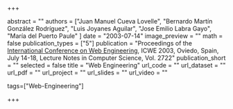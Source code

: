 +++

abstract = ""
authors = ["Juan Manuel Cueva Lovelle", 
 "Bernardo Martín González Rodríguez",
 "Luis Joyanes Aguilar",
 "Jose Emilio Labra Gayo",
 "María del Puerto Paule" 
 ]
date = "2003-07-14"
image_preview = ""
math = false
publication_types = ["5"]
publication = "Proceedings of the [International Conference on Web Engineering](http://www.icwe2003.org/), ICWE 2003, Oviedo, Spain, July 14-18, Lecture Notes in Computer Science, Vol. 2722"
publication_short = ""
selected = false
title = "Web Engineering"
url_code = ""
url_dataset = ""
url_pdf = ""
url_project = ""
url_slides = ""
url_video = ""

tags=["Web-Engineering"]

+++


